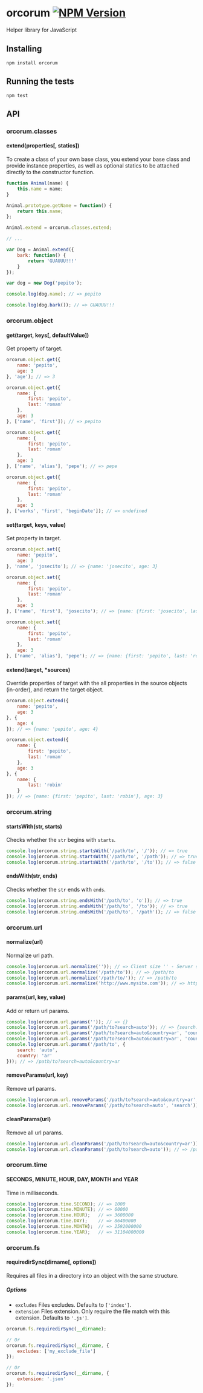orcorum [![NPM Version](https://img.shields.io/npm/v/orcorum.svg?style=flat)](https://www.npmjs.com/package/orcorum)
=======

Helper library for JavaScript


Installing
----------

```
npm install orcorum
```


Running the tests
-----------------

```
npm test
```


API
---

### orcorum.classes

#### extend(properties[, statics])

To create a class of your own base class, you extend your base class and provide instance properties, as well as optional statics to be attached directly to the constructor function.

```javascript
function Animal(name) {
    this.name = name;
}

Animal.prototype.getName = function() {
    return this.name;
};

Animal.extend = orcorum.classes.extend;

// ...

var Dog = Animal.extend({
    bark: function() {
        return 'GUAUUU!!!'
    }
});

var dog = new Dog('pepito');

console.log(dog.name); // => pepito

console.log(dog.bark()); // => GUAUUU!!!
```

### orcorum.object

#### get(target, keys[, defaultValue])

Get property of target.

```javascript
orcorum.object.get({
    name: 'pepito',
    age: 3
}, 'age'); // => 3

orcorum.object.get({
    name: {
        first: 'pepito',
        last: 'roman'
    },
    age: 3
}, ['name', 'first']); // => pepito

orcorum.object.get({
    name: {
        first: 'pepito',
        last: 'roman'
    },
    age: 3
}, ['name', 'alias'], 'pepe'); // => pepe

orcorum.object.get({
    name: {
        first: 'pepito',
        last: 'roman'
    },
    age: 3
}, ['works', 'first', 'beginDate']); // => undefined
```

#### set(target, keys, value)

Set property in target.

```javascript
orcorum.object.set({
    name: 'pepito',
    age: 3
}, 'name', 'josecito'); // => {name: 'josecito', age: 3}

orcorum.object.set({
    name: {
        first: 'pepito',
        last: 'roman'
    },
    age: 3
}, ['name', 'first'], 'josecito'); // => {name: {first: 'josecito', last: 'roman'}, age: 3}

orcorum.object.set({
    name: {
        first: 'pepito',
        last: 'roman'
    },
    age: 3
}, ['name', 'alias'], 'pepe'); // => {name: {first: 'pepito', last: 'roman', alias: 'pepe'}, age: 3}
```

#### extend(target, *sources)

Override properties of target with the all properties in the source objects (in-order), and return the target object.

```javascript
orcorum.object.extend({
    name: 'pepito',
    age: 3
}, {
    age: 4
}); // => {name: 'pepito', age: 4}

orcorum.object.extend({
    name: {
        first: 'pepito',
        last: 'roman'
    },
    age: 3
}, {
    name: {
        last: 'robin'
    }
}); // => {name: {first: 'pepito', last: 'robin'}, age: 3}
```

### orcorum.string

#### startsWith(str, starts)

Checks whether the `str` begins with `starts`.

```javascript
console.log(orcorum.string.startsWith('/path/to', '/')); // => true
console.log(orcorum.string.startsWith('/path/to', '/path')); // => true
console.log(orcorum.string.startsWith('/path/to', '/to')); // => false
```

#### endsWith(str, ends)

Checks whether the `str` ends with `ends`.

```javascript
console.log(orcorum.string.endsWith('/path/to', 'o')); // => true
console.log(orcorum.string.endsWith('/path/to', '/to')); // => true
console.log(orcorum.string.endsWith('/path/to', '/path')); // => false
```

### orcorum.url

#### normalize(url)

Normalize url path.

```javascript
console.log(orcorum.url.normalize('')); // => Client size '' - Server side '/'
console.log(orcorum.url.normalize('/path/to')); // => /path/to
console.log(orcorum.url.normalize('/path/to/')); // => /path/to
console.log(orcorum.url.normalize('http://www.mysite.com')); // => http://www.mysite.com
```

#### params(url, key, value)

Add or return url params.

```javascript
console.log(orcorum.url.params('')); // => {}
console.log(orcorum.url.params('/path/to?search=auto')); // => {search: 'auto'}
console.log(orcorum.url.params('/path/to?search=auto&country=ar', 'country')); // => ar
console.log(orcorum.url.params('/path/to?search=auto&country=ar', 'country', 'en')); // => /path/to?search=auto&country=en
console.log(orcorum.url.params('/path/to', {
    search: 'auto',
    country: 'ar'
})); // => /path/to?search=auto&country=ar
```

#### removeParams(url, key)

Remove url params.

```javascript
console.log(orcorum.url.removeParams('/path/to?search=auto&country=ar', 'country')); // => /path/to?search=auto
console.log(orcorum.url.removeParams('/path/to?search=auto', 'search')); // => /path/to
```

#### cleanParams(url)

Remove all url params.

```javascript
console.log(orcorum.url.cleanParams('/path/to?search=auto&country=ar')); // => /path/to
console.log(orcorum.url.cleanParams('/path/to?search=auto')); // => /path/to
```

### orcorum.time

#### SECONDS, MINUTE, HOUR, DAY, MONTH and YEAR

Time in milliseconds.

```javascript
console.log(orcorum.time.SECOND); // => 1000
console.log(orcorum.time.MINUTE); // => 60000
console.log(orcorum.time.HOUR);   // => 3600000
console.log(orcorum.time.DAY);    // => 86400000
console.log(orcorum.time.MONTH);  // => 2592000000
console.log(orcorum.time.YEAR);   // => 31104000000
```

### orcorum.fs

#### requiredirSync(dirname[, options])

Requires all files in a directory into an object with the same structure.

##### Options

* `excludes` Files excludes. Defaults to `['index']`.
* `extension` Files extension. Only require the file match with this extension. Defaults to `'.js']`.

```javascript
orcorum.fs.requiredirSync(__dirname);

// Or 
orcorum.fs.requiredirSync(__dirname, {
    excludes: ['my_exclude_file']
});

// Or 
orcorum.fs.requiredirSync(__dirname, {
    extension: '.json'
});
```

